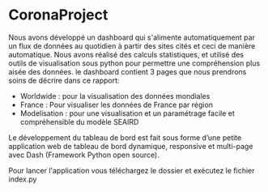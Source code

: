 # CoronaProject

Nous avons développé un dashboard qui s'alimente automatiquement par un flux de données au quotidien à partir des sites cités et ceci de manière automatique.
Nous avons réalisé des calculs statistiques, et utilisé des outils de visualisation sous python pour permettre une compréhension plus aisée des données.
le dashboard contient 3 pages que nous prendrons soins de décrire dans ce rapport:
- Worldwide : pour la visualisation des données mondiales
- France : Pour visualiser les données de France par région
- Modelisation : pour une visualisation et un paramétrage facile et compréhensible du modèle SEAIRD 

Le développement du tableau de bord est fait sous forme d’une petite application web de tableau de bord dynamique, responsive et multi-page avec Dash (Framework Python open source).


Pour lancer l'application vous téléchargez le dossier et exécutez le fichier index.py
